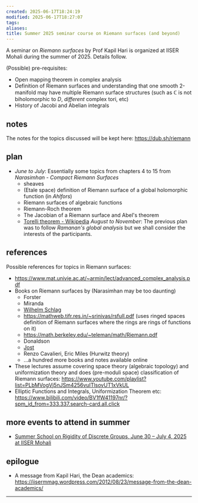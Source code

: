 ```yaml
---
created: 2025-06-17T18:24:19
modified: 2025-06-17T18:27:07
tags:
aliases:
title: Summer 2025 seminar course on Riemann surfaces (and beyond)
---
```


A seminar on *Riemann surfaces* by Prof Kapil Hari is organized at IISER Mohali during the summer of 2025. Details follow.

(Possible) pre-requisites:

- Open mapping theorem in complex analysis
- Definition of Riemann surfaces and understanding that one smooth 2-manifold may have multiple Riemann surface structures (such as $\mathbb{C}$ is not biholomorphic to $D$, *different* complex tori, etc)
- History of Jacobi and Abelian integrals

## notes

The notes for the topics discussed will be kept here: https://dub.sh/riemann 

## plan

- *June to July*: Essentially some topics from chapters 4 to 15 from _Narasimhan - Compact Riemann Surfaces_
	- sheaves
	- (Etale space) definition of Riemann surface of a global holomorphic function (in _Ahlfors_)
	- Riemann surfaces of algebraic functions
	- Riemann-Roch theorem
	- The Jacobian of a Riemann surface and Abel's theorem
	- [Torelli theorem - Wikipedia](https://en.wikipedia.org/wiki/Torelli_theorem)
*August to November*: The previous plan was to follow *Ramanan's global analysis* but we shall consider the interests of the participants.

## references

Possible references for topics in Riemann surfaces:

- https://www.mat.univie.ac.at/~armin/lect/advanced_complex_analysis.pdf
- Books on Riemann surfaces by (Narasimhan may be too daunting)
	- Forster
	- Miranda
	- [Wilhelm Schlag](https://gauss.math.yale.edu/~ws442/complex.pdf)
	- https://mathweb.tifr.res.in/~srinivas/rsfull.pdf (uses ringed spaces definition of Riemann surfaces where the rings are rings of functions on it)
	- https://math.berkeley.edu/~teleman/math/Riemann.pdf
	- Donaldson
	- [Jost](https://webhomes.maths.ed.ac.uk/~v1ranick/papers/jost.pdf)
	- Renzo Cavalieri, Eric Miles (Hurwitz theory)
	- ...a hundred more books and notes available online
- These lectures assume covering space theory (algebraic topology) and uniformization theory and does (pre-moduli space) classification of Riemann surfaces: https://www.youtube.com/playlist?list=PLbMVogVj5nJSm4256vuITlsovUT1xVkUL
- Elliptic Functions and Integrals, Uniformization Theorem etc: https://www.bilibili.com/video/BV1fW41197nr/?spm_id_from=333.337.search-card.all.click

## more events to attend in summer

- [Summer School on Rigidity of Discrete Groups, June 30 – July 4, 2025 at IISER Mohali](https://docs.google.com/document/d/18rjLGn7hJHEmRk-QYcSysw5hH7nbYy5A/edit?tab=t.0#heading=h.afyu0gteis61)

## epilogue

- A message from Kapil Hari, the Dean academics: https://iisermmag.wordpress.com/2012/08/23/message-from-the-dean-academics/


---

